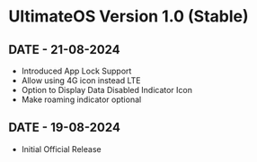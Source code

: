 # UltimateOS Version 1.0 (Stable)

## DATE - 21-08-2024
- Introduced App Lock Support
- Allow using 4G icon instead LTE
- Option to Display Data Disabled Indicator Icon
- Make roaming indicator optional

## DATE - 19-08-2024
- Initial Official Release